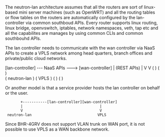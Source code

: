 
The neutron-lan architecture assumes that all the routers are sort of linux-based mini server machines (such as
OpenWRT) and all the routing tables or flow tables on the routers are automatically configured by the lan-controller
via common southboud APIs. Every router supports linux routing, linux bridge, openvswitch, iptables,
network namespaces, veth, tap etc and all the capabilites are manages by using common CLIs and common southbouhd APIs.

The lan controller needs to communicate with the wan controller via NaaS APIs to create a VPLS network among
head quarters, branch offices and private/public cloud networks.

   [lan-controller] --- NaaS APIs ---> [wan-controller]
           |          (REST APIs)              |
           V                                   V
   (             )                    (               )      
  (  neutron-lan  )                  (       VPLS      )
   (             )                     (              )


Or another model is that a service provider hosts the lan controller on behalf or the user.

           +-----------[lan-controller][wan-controller]
           |                                   |
           V                                   V
     neutron-lan                              VPLS

Since BHR-4GRV does not support VLAN trunk on WAN port, it is not possible to use VPLS as a WAN backbone network.
